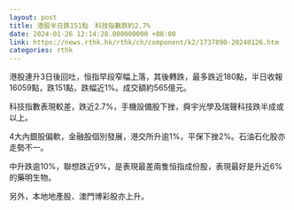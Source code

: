 ```yaml
---
layout: post
title: 港股半日跌151點　科技指數跌約2.7%
date: 2024-01-26 12:14:28.000000000 +08:00
link: https://news.rthk.hk/rthk/ch/component/k2/1737890-20240126.htm
categories: rthk
---
```


港股連升3日後回吐，恒指早段窄幅上落，其後轉跌，最多跌近180點，半日收報16059點，跌151點，跌幅近1%。成交額約565億元。

科技指數表現較差，跌近2.7%，手機設備股下挫，舜宇光學及瑞聲科技跌半成或以上。

4大內銀股偏軟，金融股個別發展，港交所升逾1%，平保下挫2%。石油石化股亦走勢不一。

中升跌逾10%，聯想跌近9%，是表現最差兩隻恒指成份股，表現最好是升近6%的藥明生物。

另外，本地地產股、澳門博彩股亦上升。
